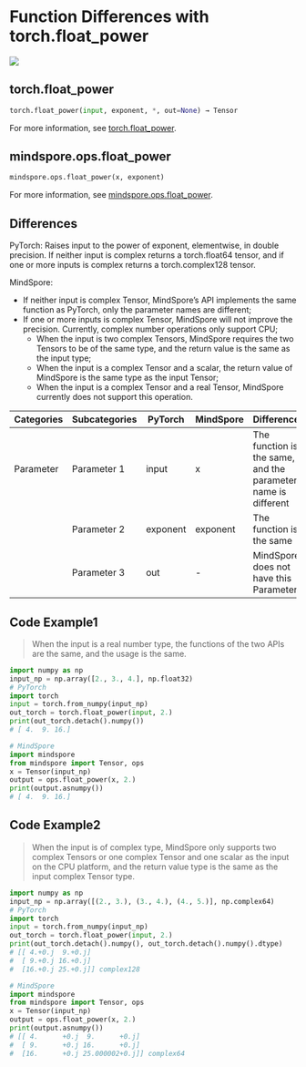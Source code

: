 # Function Differences with torch.float_power

<a href="https://gitee.com/mindspore/docs/blob/r2.0.0-alpha/docs/mindspore/source_en/note/api_mapping/pytorch_diff/float_power.md" target="_blank"><img src="https://mindspore-website.obs.cn-north-4.myhuaweicloud.com/website-images/r2.0.0-alpha/resource/_static/logo_source_en.png"></a>

## torch.float_power

```python
torch.float_power(input, exponent, *, out=None) → Tensor
```

For more information, see [torch.float_power](https://pytorch.org/docs/1.8.1/generated/torch.float_power.html).

## mindspore.ops.float_power

```python
mindspore.ops.float_power(x, exponent)
```

For more information, see [mindspore.ops.float_power](https://mindspore.cn/docs/en/r2.0.0-alpha/api_python/ops/mindspore.ops.float_power.html#mindspore.ops.float_power).

## Differences

PyTorch: Raises input to the power of exponent, elementwise, in double precision. If neither input is complex returns a torch.float64 tensor, and if one or more inputs is complex returns a torch.complex128 tensor.

MindSpore:

- If neither input is complex Tensor, MindSpore’s API implements the same function as PyTorch, only the parameter names are different;
- If one or more inputs is complex Tensor, MindSpore will not improve the precision. Currently, complex number operations only support CPU;
    - When the input is two complex Tensors, MindSpore requires the two Tensors to be of the same type, and the return value is the same as the input type;
    - When the input is a complex Tensor and a scalar, the return value of MindSpore is the same type as the input Tensor;
    - When the input is a complex Tensor and a real Tensor, MindSpore currently does not support this operation.

| Categories | Subcategories | PyTorch | MindSpore | Differences       |
| ---- | ----- | ------- | --------- | -------------------- |
|Parameter | Parameter 1 | input   | x | The function is the same, and the parameter name is different |
|      | Parameter 2 | exponent | exponent | The function is the same |
|      | Parameter 3 | out     | -         | MindSpore does not have this Parameter      |

## Code Example1

> When the input is a real number type, the functions of the two APIs are the same, and the usage is the same.

```python
import numpy as np
input_np = np.array([2., 3., 4.], np.float32)
# PyTorch
import torch
input = torch.from_numpy(input_np)
out_torch = torch.float_power(input, 2.)
print(out_torch.detach().numpy())
# [ 4.  9. 16.]

# MindSpore
import mindspore
from mindspore import Tensor, ops
x = Tensor(input_np)
output = ops.float_power(x, 2.)
print(output.asnumpy())
# [ 4.  9. 16.]
```

## Code Example2

> When the input is of complex type, MindSpore only supports two complex Tensors or one complex Tensor and one scalar as the input on the CPU platform, and the return value type is the same as the input complex Tensor type.

```python
import numpy as np
input_np = np.array([(2., 3.), (3., 4.), (4., 5.)], np.complex64)
# PyTorch
import torch
input = torch.from_numpy(input_np)
out_torch = torch.float_power(input, 2.)
print(out_torch.detach().numpy(), out_torch.detach().numpy().dtype)
# [[ 4.+0.j  9.+0.j]
#  [ 9.+0.j 16.+0.j]
#  [16.+0.j 25.+0.j]] complex128

# MindSpore
import mindspore
from mindspore import Tensor, ops
x = Tensor(input_np)
output = ops.float_power(x, 2.)
print(output.asnumpy())
# [[ 4.      +0.j  9.      +0.j]
#  [ 9.      +0.j 16.      +0.j]
#  [16.      +0.j 25.000002+0.j]] complex64
```
